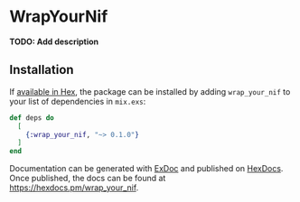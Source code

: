 # WrapYourNif

**TODO: Add description**

## Installation

If [available in Hex](https://hex.pm/docs/publish), the package can be installed
by adding `wrap_your_nif` to your list of dependencies in `mix.exs`:

```elixir
def deps do
  [
    {:wrap_your_nif, "~> 0.1.0"}
  ]
end
```

Documentation can be generated with [ExDoc](https://github.com/elixir-lang/ex_doc)
and published on [HexDocs](https://hexdocs.pm). Once published, the docs can
be found at <https://hexdocs.pm/wrap_your_nif>.

